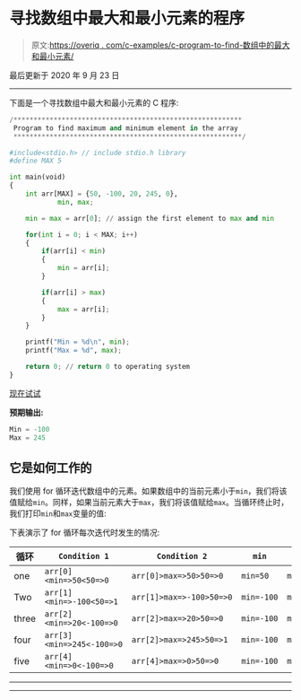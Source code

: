 # 寻找数组中最大和最小元素的程序

> 原文:[https://overiq . com/c-examples/c-program-to-find-数组中的最大和最小元素/](https://overiq.com/c-examples/c-program-to-find-the-maximum-and-minimum-element-in-the-array/)

最后更新于 2020 年 9 月 23 日

* * *

下面是一个寻找数组中最大和最小元素的 C 程序:

```py
/*********************************************************
 Program to find maximum and minimum element in the array 
 *********************************************************/

#include<stdio.h> // include stdio.h library
#define MAX 5

int main(void)
{    
    int arr[MAX] = {50, -100, 20, 245, 0},
            min, max;

    min = max = arr[0]; // assign the first element to max and min

    for(int i = 0; i < MAX; i++)
    {
        if(arr[i] < min)
        {
            min = arr[i];
        }

        if(arr[i] > max)
        {
            max = arr[i];
        }
    }        

    printf("Min = %d\n", min);
    printf("Max = %d", max);

    return 0; // return 0 to operating system
}

```

[现在试试](https://overiq.com/c-online-compiler/N0K/)

**预期输出:**

```py
Min = -100
Max = 245

```

## 它是如何工作的

我们使用 for 循环迭代数组中的元素。如果数组中的当前元素小于`min`，我们将该值赋给`min`。同样，如果当前元素大于`max`，我们将该值赋给`max`。当循环终止时，我们打印`min`和`max`变量的值:

下表演示了 for 循环每次迭代时发生的情况:

| 循环 | `Condition 1` | `Condition 2` | `min` | `max` |
| --- | --- | --- | --- | --- |
| one | `arr[0]<min=>50<50=>0` | `arr[0]>max=>50>50=>0` | `min=50` | `max=50` |
| Two | `arr[1]<min=>-100<50=>1` | `arr[1]>max=>-100>50=>0` | `min=-100` | `max=50` |
| three | `arr[2]<min=>20<-100=>0` | `arr[2]>max=>20>50=>0` | `min=-100` | `max=50` |
| four | `arr[3]<min=>245<-100=>0` | `arr[2]>max=>245>50=>1` | `min=-100` | `max=245` |
| five | `arr[4]<min=>0<-100=>0` | `arr[4]>max=>0>50=>0` | `min=-100` | `max=245` |

* * *

* * *